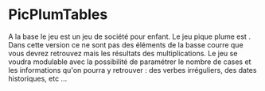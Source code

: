 # PicPlumTables
A la base le jeu est un jeu de société pour enfant. 
Le jeu pique plume est . Dans cette version ce ne sont pas des éléments de la basse courre que vous devrez retrouvez mais les résultats des multiplications. 
Le jeu se voudra modulable avec la possibilité de paramétrer le nombre de cases et les informations qu'on pourra y retrouver : des verbes irréguliers, des dates historiques, etc ...
